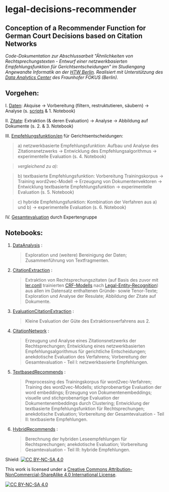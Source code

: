 # legal-decisions-recommender
## Conception of a Recommender Function for German Court Decisions based on Citation Networks

*Code-Dokumentation zur Abschlussarbeit "Ähnlichkeiten von Rechtsprechungstexten - Entwurf einer netzwerkbasierten Empfehlungsfunktion für Gerichtsentscheidungen" im Studiengang Angewandte Informatik an der [HTW Berlin](https://www.htw-berlin.de/). Realisiert mit Unterstützung des [Data Analytics Center](https://www.fokus.fraunhofer.de/de/viscom/dana) des Fraunhofer FOKUS (Berlin).*



## Vorgehen:

I. <u>Daten</u>: Akquise → Vorbereitung (filtern, restruktutieren, säubern) → Analyse (s.  [scripts](https://github.com/rosaba/legal-decisions-recommender/tree/master/scripts) & 1. Notebook)

II. <u>Zitate</u>: Extraktion (& deren Evaluation) → Analyse → Abbildung auf Dokumente (s. 2. & 3. Notebook)

III. <u>Empfehlungsfunktion/en</u> für Gerichtsentscheidungen:

> a) netzwerkbasierte Empfehlungsfunktion: Aufbau und Analyse des Zitationsnetzwerks → Entwicklung des Empfehlungsalgorithmus → experimentelle Evaluation (s. 4. Notebook)

> *vergleichend zu a):*

> b) textbasierte Empfehlungsfunktion: Vorbereitung Trainingskorpus → Training word2vec-Modell → Erzeugung von Dokumentenvektoren → Entwicklung textbasierte Empfehlungsfunktion → experimentelle Evaluation (s. 5. Notebook)

> c) hybride Empfehlungsfunktion: Kombination der Verfahren aus a) und b) → experimentelle Evaluation (s. 6. Notebook)

IV. <u>Gesamtevaluation</u> durch Expertengruppe



## Notebooks:

1. [DataAnalysis](https://github.com/rosaba/legal-decisions-recommender/blob/master/DataAnalysis.ipynb) :

	> Exploration und (weitere) Bereinigung der Daten; Zusammenführung von Textfragmenten.

2. [CitationExtraction](https://github.com/rosaba/legal-decisions-recommender/blob/master/CitationExtraction.ipynb) :

	> Extraktion von Rechtsprechungszitaten (auf Basis des zuvor mit [ler.conll](https://github.com/elenanereiss/Legal-Entity-Recognition/blob/master/data/ler.conll) trainierten [CRF-Modells](https://github.com/rosaba/legal-decisions-recommender/tree/master/scripts/models) nach [Legal-Entity-Recognition](https://github.com/elenanereiss/Legal-Entity-Recognition)) aus allen im Datensatz enthaltenen Gründe- sowie Tenor-Texte; Exploration und Analyse der Resulate; Abbildung der Zitate auf Dokumente.

3. [EvaluationCitationExtraction](https://github.com/rosaba/legal-decisions-recommender/blob/master/EvaluationCitationExtraction.ipynb) : 

	> Kleine Evaluation der Güte des Extraktionsverfahrens aus 2.

4. [CitationNetwork](https://github.com/rosaba/legal-decisions-recommender/blob/master/CitationNetwork.ipynb) : 

	> Erzeugung und Analyse eines Zitationsnetzwerks der Rechtsprechungen; Entwicklung eines netzwerkbasierten Empfehlungsalgorithmus für gerichtliche Entscheidungen; anekdotische Evaluation des Verfahrens; Vorbereitung der Gesamtevaluation - Teil I: netzwerkbasierte Empfehlungen.

5. [TextbasedRecommends](https://github.com/rosaba/legal-decisions-recommender/blob/master/TextbasedRecommends.ipynb) : 

	> Preprocessing des Trainingskorpus für word2vec-Verfahren; Training des word2vec-Modells; stichprobenartige Evaluation der word embeddings; Erzeugung von Dokumentenembeddings; visuelle und stichprobenartige Evaluation der Dokumentenembeddings durch Clustering; Entwicklung der textbasierte Empfehlungsfunktion für Rechtsprechungen; anekdotische Evaluation; Vorbereitung der Gesamtevaluation - Teil II: textbasierte Empfehlungen.

6. [HybridRecommends](https://github.com/rosaba/legal-decisions-recommender/blob/master/HybridRecommends.ipynb) :

	> Berechnung der hybriden Leseempfehlungen für Rechtsprechungen; anekdotische Evaluation; Vorbereitung Gesamtevaluation - Teil III: hybride Empfehlungen.

Shield: [![CC BY-NC-SA 4.0][cc-by-nc-sa-shield]][cc-by-nc-sa]

This work is licensed under a
[Creative Commons Attribution-NonCommercial-ShareAlike 4.0 International License][cc-by-nc-sa].

[![CC BY-NC-SA 4.0][cc-by-nc-sa-image]][cc-by-nc-sa]


[cc-by-nc-sa]: https://creativecommons.org/licenses/by-nc-sa/4.0/
[cc-by-nc-sa-image]: https://licensebuttons.net/l/by-nc-sa/4.0/88x31.png
[cc-by-nc-sa-shield]: https://img.shields.io/badge/License-CC%20BY--NC--SA%204.0-lightgrey.svg

